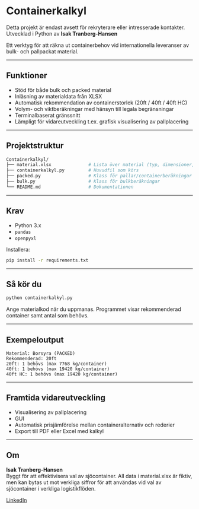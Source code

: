 # Containerkalkyl  
Detta projekt är endast avsett för rekryterare eller intresserade kontakter.
Utvecklad i Python av **Isak Tranberg-Hansen**

Ett verktyg för att räkna ut containerbehov vid internationella leveranser av bulk- och pallpackat material.

---

## Funktioner

- Stöd för både bulk och packed material  
- Inläsning av materialdata från XLSX
- Automatisk rekommendation av containerstorlek (20ft / 40ft / 40ft HC)  
- Volym- och viktberäkningar med hänsyn till legala begränsningar  
- Terminalbaserat gränssnitt  
- Lämpligt för vidareutveckling t.ex. grafisk visualisering av pallplacering

---

## Projektstruktur

```bash
Containerkalkyl/
├── material.xlsx              # Lista över material (typ, dimensioner, densitet etc)
├── containerkalkyl.py         # Huvudfil som körs
├── packed.py                  # Klass för pallar/containerberäkningar
├── bulk.py                    # Klass för bulkberäkningar
└── README.md                  # Dokumentationen
```

---

## Krav

- Python 3.x  
- `pandas`  
- `openpyxl`

Installera:

```bash
pip install -r requirements.txt
```

---

## Så kör du

```bash
python containerkalkyl.py
```

Ange materialkod när du uppmanas. Programmet visar rekommenderad container samt antal som behövs.

---

## Exempeloutput

```
Material: Borsyra (PACKED)
Rekommenderad: 20ft
20ft: 1 behövs (max 7768 kg/container)
40ft: 1 behövs (max 19420 kg/container)
40ft HC: 1 behövs (max 19420 kg/container)
```

---

## Framtida vidareutveckling

- Visualisering av pallplacering  
- GUI  
- Automatisk prisjämförelse mellan containeralternativ och rederier 
- Export till PDF eller Excel med kalkyl  

---

## Om 

**Isak Tranberg-Hansen**  
Byggt för att effektivisera val av sjöcontainer. All data i material.xlsx är fiktiv, men kan bytas ut mot verkliga siffror för att användas vid val av sjöcontainer i verkliga logistikflöden.

[LinkedIn](https://se.linkedin.com/in/isak-tranberg-hansen-a299452ab)
